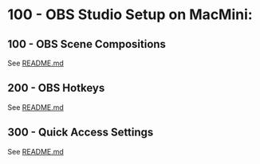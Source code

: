 # 100 - OBS Studio Setup on MacMini:

## 100 - OBS Scene Compositions

See [README.md](./100/README.md)

## 200 - OBS Hotkeys

See [README.md](./200/README.md)

## 300 - Quick Access Settings

See [README.md](./300/README.md)
